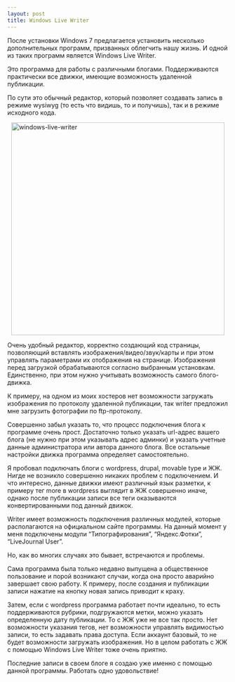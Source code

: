 ```yaml
--- 
layout: post
title: Windows Live Writer
---
```

<p>После установки Windows 7 предлагается установить несколько дополнительных программ, призванных облегчить нашу жизнь. И одной из таких программ является Windows Live Writer.</p>  <p>Это программа для работы с различными блогами. Поддерживаются практически все движки, имеющие возможность удаленной публикации.</p>  <p>По сути это обычный редактор, который позволяет создавать запись в режиме wysiwyg (то есть что видишь, то и получишь), так и в режиме исходного кода.</p> <!--more-->  <p><a href="http://static.juev.ru/2010/02/windowslivewriter.png"><img style="border-bottom: 0px; border-left: 0px; display: block; float: none; margin-left: auto; border-top: 0px; margin-right: auto; border-right: 0px" title="windows-live-writer" border="0" alt="windows-live-writer" src="http://static.juev.ru/2010/02/windowslivewriter_thumb.png" width="486" height="484" /></a> </p>  <p>Очень удобный редактор, корректно создающий код страницы, позволяющий вставлять изображения/видео/звук/карты и при этом управлять параметрами их отображения на странице. Изображения перед загрузкой обрабатываются согласно выбранным установкам. Единственно, при этом нужно учитывать возможность самого блого-движка.</p>  <p>К примеру, на одном из моих хостеров нет возможности загружать изображения по протоколу удаленной публикации, так writer предложил мне загрузить фотографии по ftp-протоколу.</p>  <p>Совершенно забыл указать то, что процесс подключения блога к программе очень прост. Достаточно только указать url-адрес вашего блога (не нужно при этом указывать адрес админки) и указать учетные данные администратора или автора данного блога. Все остальные настройки движка программа определяет самостоятельно.</p>  <p>Я пробовал подключать блоги с wordpress, drupal, movable type и ЖЖ. Нигде не возникло совершенно никаких проблем с подключением. И что интересно, данные движки имеют различный язык разметки, к примеру тег more в wordpress выглядит в ЖЖ совершенно иначе, однако после публикации записи все теги оказываются конвертированными под данный движок.</p>  <p>Writer имеет возможность подключения различных модулей, которые располагаются на официальном сайте программы. На данный момент у меня подключены модули “Типографирования”, “Яндекс.Фотки”, “LiveJournal User”.</p>  <p>Но, как во многих случаях это бывает, встречаются и проблемы.</p>  <p>Сама программа была только недавно выпущена а общественное пользование и порой возникают случаи, когда она просто аварийно завершает свою работу. К примеру, после создания и публикации записи нажатие на кнопку новая запись приводит к краху.</p>  <p>Затем, если с wordpress программа работает почти идеально, то есть поддерживаются рубрики, подгружаются метки, можно указать определенную дату публикации. То с ЖЖ уже не все так просто. Нет возможности указания тегов, нет возможности управлять видимостью записи, то есть задавать права доступа. Если аккаунт базовый, то не будет возможности загружать изображения. Но в целом работать с ЖЖ с помощью Windows Live Writer тоже очень приятно. </p>  <p>Последние записи в своем блоге я создаю уже именно с помощью данной программы. Работать одно удовольствие!</p>
